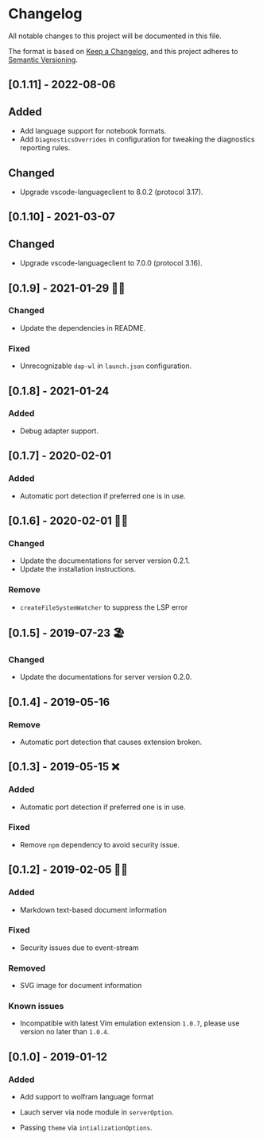 # Changelog
All notable changes to this project will be documented in this file.

The format is based on [Keep a Changelog](https://keepachangelog.com/en/1.0.0/),
and this project adheres to [Semantic Versioning](https://semver.org/spec/v2.0.0.html).

## [0.1.11] - 2022-08-06

## Added

- Add language support for notebook formats.
- Add `DiagnosticsOverrides` in configuration for tweaking the diagnostics
  reporting rules.

## Changed

- Upgrade vscode-languageclient to 8.0.2 (protocol 3.17).

## [0.1.10] - 2021-03-07

## Changed

- Upgrade vscode-languageclient to 7.0.0 (protocol 3.16).

## [0.1.9] - 2021-01-29 🧨🐂

### Changed

- Update the dependencies in README.

### Fixed

- Unrecognizable `dap-wl` in `launch.json` configuration.

## [0.1.8] - 2021-01-24

### Added

- Debug adapter support.

## [0.1.7] - 2020-02-01

### Added

- Automatic port detection if preferred one is in use.

## [0.1.6] - 2020-02-01 🏮🐀

### Changed

- Update the documentations for server version 0.2.1.
- Update the installation instructions.

### Remove

- `createFileSystemWatcher` to suppress the LSP error

## [0.1.5] - 2019-07-23 🏖️

### Changed

- Update the documentations for server version 0.2.0.

## [0.1.4] - 2019-05-16

### Remove

- Automatic port detection that causes extension broken.


## [0.1.3] - 2019-05-15 ❌

### Added

- Automatic port detection if preferred one is in use.

### Fixed

- Remove `npm` dependency to avoid security issue.

## [0.1.2] - 2019-02-05 🧧🐖

### Added

- Markdown text-based document information

### Fixed

- Security issues due to event-stream

### Removed

- SVG image for document information

### Known issues

- Incompatible with latest Vim emulation extension `1.0.7`, please use version no later than `1.0.4`.

## [0.1.0] - 2019-01-12

### Added

- Add support to wolfram language format

- Lauch server via node module in `serverOption`.

- Passing `theme` via `intializationOptions`.
